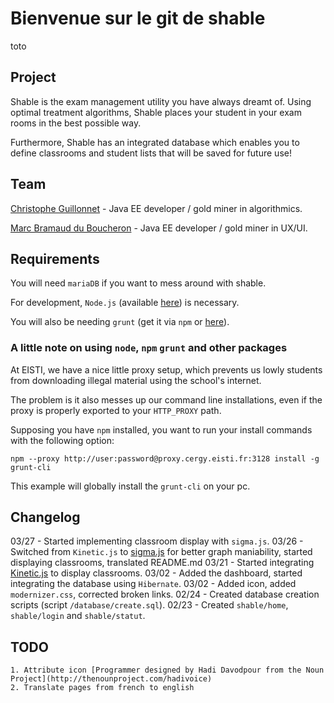 # Bienvenue sur le git de shable #

toto

## Project ##

Shable is the exam management utility you have always dreamt of. Using optimal treatment algorithms, Shable places your student in your exam rooms in the best possible way.

Furthermore, Shable has an integrated database which enables you to define classrooms and student lists that will be saved for future use!


## Team ##

[Christophe Guillonnet](http://gitlab.etude.cergy.eisti.fr/u/christophe.guillonnet) - Java EE developer / gold miner in algorithmics.

[Marc Bramaud du Boucheron](http://gitlab.etude.eisti.fr/u/marc.bramaud.du.boucheron) - Java EE developer / gold miner in UX/UI.

## Requirements ##

You will need `mariaDB` if you want to mess around with shable.

For development, `Node.js` (available [here](https://github.com/joyent/node)) is necessary.

You will also be needing `grunt` (get it via `npm` or [here](http://gruntjs.com/)).

### A little note on using `node`, `npm` `grunt` and other packages ###

At EISTI, we have a nice little proxy setup, which prevents us lowly students from downloading illegal material using the school's internet.

The problem is it also messes up our command line installations, even if the proxy is properly exported to your `HTTP_PROXY` path.

Supposing you have `npm` installed, you want to run your install commands with the following option:

	npm --proxy http://user:password@proxy.cergy.eisti.fr:3128 install -g grunt-cli

This example will globally install the `grunt-cli` on your pc.




## Changelog ##

03/27 - Started implementing classroom display with `sigma.js`.
03/26 - Switched from `Kinetic.js` to [sigma.js](https://github.com/jacomyal/sigma.js) for better graph maniability, started displaying classrooms, translated README.md
03/21 - Started integrating [Kinetic.js](http://kineticjs.com/) to display classrooms.
03/02 - Added the dashboard, started integrating the database using `Hibernate`.
03/02 - Added icon, added `modernizer.css`, corrected broken links.
02/24 - Created database creation scripts (script `/database/create.sql`).
02/23 - Created `shable/home`, `shable/login` and `shable/statut`.


## TODO ##

	1. Attribute icon [Programmer designed by Hadi Davodpour from the Noun Project](http://thenounproject.com/hadivoice)
	2. Translate pages from french to english


